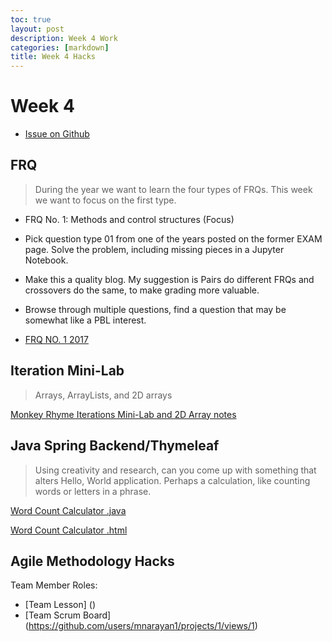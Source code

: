 ```yaml
---
toc: true
layout: post
description: Week 4 Work
categories: [markdown]
title: Week 4 Hacks
---
```

# Week 4
- [Issue on Github](https://github.com/MAnn223/fastpages/issues/6)

## FRQ 
> During the year we want to learn the four types of FRQs. This week we want to focus on the first type.

- FRQ No. 1: Methods and control structures (Focus)
- Pick question type 01 from one of the years posted on the former EXAM page. Solve the problem, including missing pieces in a Jupyter Notebook.
- Make this a quality blog. My suggestion is Pairs do different FRQs and crossovers do the same, to make grading more valuable.
- Browse through multiple questions, find a question that may be somewhat like a PBL interest.

- [FRQ NO. 1 2017](https://mann223.github.io/fastpages/jupyter/2022/09/15/FRQ2017.html)

## Iteration Mini-Lab
>  Arrays, ArrayLists, and 2D arrays

[Monkey Rhyme Iterations Mini-Lab and 2D Array notes](https://mann223.github.io/fastpages/jupyter/2022/09/13/iterationMiniLab.html)

## Java Spring Backend/Thymeleaf 
> Using creativity and research, can you come up with something that alters Hello, World application. Perhaps a calculation, like counting words or letters in a phrase.

[Word Count Calculator .java](https://github.com/MAnn223/springJavaProject/blob/master/src/main/java/com/nighthawk/spring_portfolio/controllers/Greet.java)

[Word Count Calculator .html](https://github.com/MAnn223/springJavaProject/blob/master/src/main/resources/templates/greet.html)

## Agile Methodology Hacks

Team Member Roles:


- [Team Lesson] ()
- [Team Scrum Board] (https://github.com/users/mnarayan1/projects/1/views/1)
